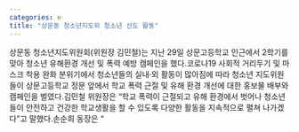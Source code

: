 ```yaml
---
categories: e
title: "상문동 청소년지도위 청소년 선도 활동"
---
```

상문동 청소년지도위원회(위원장 김민철)는 지난 29일 상문고등학교 인근에서 2학기를 맞아 청소년 유해환경 개선 및 폭력 예방 캠페인을 했다.코로나19 사회적 거리두기 및 마스크 착용 완화 분위기에서 청소년들의 실내·외 활동이 많아짐에 따라 청소년 지도위원들이 상문고등학교 정문 앞에서 학교 폭력 근절 및 유해 환경 개선에 대한 홍보물 배부와 캠페인을 벌였다.김민철 위원장은 “학교 폭력이 근절되고 유해 환경에서 벗어나 청소년들이 안전하고 건강한 학교생활을 할 수 있도록 다양한 활동을 지속적으로 펼쳐 나가겠다”고 말했다.손순희 동장은 “